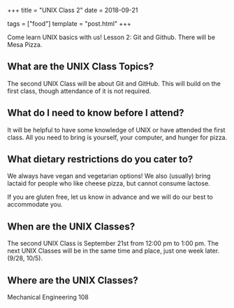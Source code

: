 +++
title = "UNIX Class 2"
date = 2018-09-21

tags = ["food"]
template = "post.html"
+++

Come learn UNIX basics with us! Lesson 2: Git and Github. There will be Mesa Pizza. 

<!-- more -->

## What are the UNIX Class Topics?

The second UNIX Class will be about Git and GitHub. This will build on the first class, though attendance of it is not required.

## What do I need to know before I attend?

It will be helpful to have some knowledge of UNIX or have attended the first class. All you need to bring is yourself, your computer, and hunger for pizza. 

## What dietary restrictions do you cater to?

We always have vegan and vegetarian options! We also (usually) bring lactaid for people who like cheese pizza, but cannot consume lactose. 

If you are gluten free, let us know in advance and we will do our best to accommodate you.

## When are the UNIX Classes?
The second UNIX Class is September 21st from 12:00 pm to 1:00 pm. The next UNIX Classes will be in the same time and place, just one week later. (9/28, 10/5).

## Where are the UNIX Classes?
Mechanical Engineering 108
